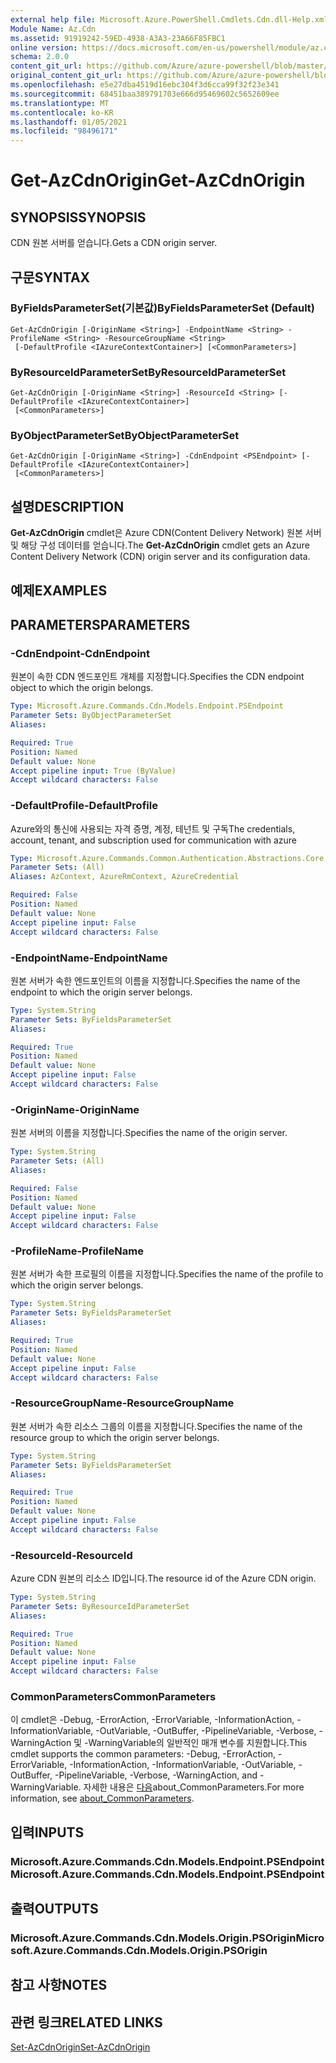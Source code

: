 ```yaml
---
external help file: Microsoft.Azure.PowerShell.Cmdlets.Cdn.dll-Help.xml
Module Name: Az.Cdn
ms.assetid: 91919242-59ED-4938-A3A3-23A66F85FBC1
online version: https://docs.microsoft.com/en-us/powershell/module/az.cdn/get-azcdnorigin
schema: 2.0.0
content_git_url: https://github.com/Azure/azure-powershell/blob/master/src/Cdn/Cdn/help/Get-AzCdnOrigin.md
original_content_git_url: https://github.com/Azure/azure-powershell/blob/master/src/Cdn/Cdn/help/Get-AzCdnOrigin.md
ms.openlocfilehash: e5e27dba4519d16ebc304f3d6cca99f32f23e341
ms.sourcegitcommit: 68451baa389791703e666d95469602c5652609ee
ms.translationtype: MT
ms.contentlocale: ko-KR
ms.lasthandoff: 01/05/2021
ms.locfileid: "98496171"
---
```

# <span data-ttu-id="2dcb6-101">Get-AzCdnOrigin</span><span class="sxs-lookup"><span data-stu-id="2dcb6-101">Get-AzCdnOrigin</span></span>

## <span data-ttu-id="2dcb6-102">SYNOPSIS</span><span class="sxs-lookup"><span data-stu-id="2dcb6-102">SYNOPSIS</span></span>
<span data-ttu-id="2dcb6-103">CDN 원본 서버를 얻습니다.</span><span class="sxs-lookup"><span data-stu-id="2dcb6-103">Gets a CDN origin server.</span></span>

## <span data-ttu-id="2dcb6-104">구문</span><span class="sxs-lookup"><span data-stu-id="2dcb6-104">SYNTAX</span></span>

### <span data-ttu-id="2dcb6-105">ByFieldsParameterSet(기본값)</span><span class="sxs-lookup"><span data-stu-id="2dcb6-105">ByFieldsParameterSet (Default)</span></span>
```
Get-AzCdnOrigin [-OriginName <String>] -EndpointName <String> -ProfileName <String> -ResourceGroupName <String>
 [-DefaultProfile <IAzureContextContainer>] [<CommonParameters>]
```

### <span data-ttu-id="2dcb6-106">ByResourceIdParameterSet</span><span class="sxs-lookup"><span data-stu-id="2dcb6-106">ByResourceIdParameterSet</span></span>
```
Get-AzCdnOrigin [-OriginName <String>] -ResourceId <String> [-DefaultProfile <IAzureContextContainer>]
 [<CommonParameters>]
```

### <span data-ttu-id="2dcb6-107">ByObjectParameterSet</span><span class="sxs-lookup"><span data-stu-id="2dcb6-107">ByObjectParameterSet</span></span>
```
Get-AzCdnOrigin [-OriginName <String>] -CdnEndpoint <PSEndpoint> [-DefaultProfile <IAzureContextContainer>]
 [<CommonParameters>]
```

## <span data-ttu-id="2dcb6-108">설명</span><span class="sxs-lookup"><span data-stu-id="2dcb6-108">DESCRIPTION</span></span>
<span data-ttu-id="2dcb6-109">**Get-AzCdnOrigin** cmdlet은 Azure CDN(Content Delivery Network) 원본 서버 및 해당 구성 데이터를 얻습니다.</span><span class="sxs-lookup"><span data-stu-id="2dcb6-109">The **Get-AzCdnOrigin** cmdlet gets an Azure Content Delivery Network (CDN) origin server and its configuration data.</span></span>

## <span data-ttu-id="2dcb6-110">예제</span><span class="sxs-lookup"><span data-stu-id="2dcb6-110">EXAMPLES</span></span>

## <span data-ttu-id="2dcb6-111">PARAMETERS</span><span class="sxs-lookup"><span data-stu-id="2dcb6-111">PARAMETERS</span></span>

### <span data-ttu-id="2dcb6-112">-CdnEndpoint</span><span class="sxs-lookup"><span data-stu-id="2dcb6-112">-CdnEndpoint</span></span>
<span data-ttu-id="2dcb6-113">원본이 속한 CDN 엔드포인트 개체를 지정합니다.</span><span class="sxs-lookup"><span data-stu-id="2dcb6-113">Specifies the CDN endpoint object to which the origin belongs.</span></span>

```yaml
Type: Microsoft.Azure.Commands.Cdn.Models.Endpoint.PSEndpoint
Parameter Sets: ByObjectParameterSet
Aliases:

Required: True
Position: Named
Default value: None
Accept pipeline input: True (ByValue)
Accept wildcard characters: False
```

### <span data-ttu-id="2dcb6-114">-DefaultProfile</span><span class="sxs-lookup"><span data-stu-id="2dcb6-114">-DefaultProfile</span></span>
<span data-ttu-id="2dcb6-115">Azure와의 통신에 사용되는 자격 증명, 계정, 테넌트 및 구독</span><span class="sxs-lookup"><span data-stu-id="2dcb6-115">The credentials, account, tenant, and subscription used for communication with azure</span></span>

```yaml
Type: Microsoft.Azure.Commands.Common.Authentication.Abstractions.Core.IAzureContextContainer
Parameter Sets: (All)
Aliases: AzContext, AzureRmContext, AzureCredential

Required: False
Position: Named
Default value: None
Accept pipeline input: False
Accept wildcard characters: False
```

### <span data-ttu-id="2dcb6-116">-EndpointName</span><span class="sxs-lookup"><span data-stu-id="2dcb6-116">-EndpointName</span></span>
<span data-ttu-id="2dcb6-117">원본 서버가 속한 엔드포인트의 이름을 지정합니다.</span><span class="sxs-lookup"><span data-stu-id="2dcb6-117">Specifies the name of the endpoint to which the origin server belongs.</span></span>

```yaml
Type: System.String
Parameter Sets: ByFieldsParameterSet
Aliases:

Required: True
Position: Named
Default value: None
Accept pipeline input: False
Accept wildcard characters: False
```

### <span data-ttu-id="2dcb6-118">-OriginName</span><span class="sxs-lookup"><span data-stu-id="2dcb6-118">-OriginName</span></span>
<span data-ttu-id="2dcb6-119">원본 서버의 이름을 지정합니다.</span><span class="sxs-lookup"><span data-stu-id="2dcb6-119">Specifies the name of the origin server.</span></span>

```yaml
Type: System.String
Parameter Sets: (All)
Aliases:

Required: False
Position: Named
Default value: None
Accept pipeline input: False
Accept wildcard characters: False
```

### <span data-ttu-id="2dcb6-120">-ProfileName</span><span class="sxs-lookup"><span data-stu-id="2dcb6-120">-ProfileName</span></span>
<span data-ttu-id="2dcb6-121">원본 서버가 속한 프로필의 이름을 지정합니다.</span><span class="sxs-lookup"><span data-stu-id="2dcb6-121">Specifies the name of the profile to which the origin server belongs.</span></span>

```yaml
Type: System.String
Parameter Sets: ByFieldsParameterSet
Aliases:

Required: True
Position: Named
Default value: None
Accept pipeline input: False
Accept wildcard characters: False
```

### <span data-ttu-id="2dcb6-122">-ResourceGroupName</span><span class="sxs-lookup"><span data-stu-id="2dcb6-122">-ResourceGroupName</span></span>
<span data-ttu-id="2dcb6-123">원본 서버가 속한 리소스 그룹의 이름을 지정합니다.</span><span class="sxs-lookup"><span data-stu-id="2dcb6-123">Specifies the name of the resource group to which the origin server belongs.</span></span>

```yaml
Type: System.String
Parameter Sets: ByFieldsParameterSet
Aliases:

Required: True
Position: Named
Default value: None
Accept pipeline input: False
Accept wildcard characters: False
```

### <span data-ttu-id="2dcb6-124">-ResourceId</span><span class="sxs-lookup"><span data-stu-id="2dcb6-124">-ResourceId</span></span>
<span data-ttu-id="2dcb6-125">Azure CDN 원본의 리소스 ID입니다.</span><span class="sxs-lookup"><span data-stu-id="2dcb6-125">The resource id of the Azure CDN origin.</span></span>

```yaml
Type: System.String
Parameter Sets: ByResourceIdParameterSet
Aliases:

Required: True
Position: Named
Default value: None
Accept pipeline input: False
Accept wildcard characters: False
```

### <span data-ttu-id="2dcb6-126">CommonParameters</span><span class="sxs-lookup"><span data-stu-id="2dcb6-126">CommonParameters</span></span>
<span data-ttu-id="2dcb6-127">이 cmdlet은 -Debug, -ErrorAction, -ErrorVariable, -InformationAction, -InformationVariable, -OutVariable, -OutBuffer, -PipelineVariable, -Verbose, -WarningAction 및 -WarningVariable의 일반적인 매개 변수를 지원합니다.</span><span class="sxs-lookup"><span data-stu-id="2dcb6-127">This cmdlet supports the common parameters: -Debug, -ErrorAction, -ErrorVariable, -InformationAction, -InformationVariable, -OutVariable, -OutBuffer, -PipelineVariable, -Verbose, -WarningAction, and -WarningVariable.</span></span> <span data-ttu-id="2dcb6-128">자세한 내용은 [다음](http://go.microsoft.com/fwlink/?LinkID=113216)about_CommonParameters.</span><span class="sxs-lookup"><span data-stu-id="2dcb6-128">For more information, see [about_CommonParameters](http://go.microsoft.com/fwlink/?LinkID=113216).</span></span>

## <span data-ttu-id="2dcb6-129">입력</span><span class="sxs-lookup"><span data-stu-id="2dcb6-129">INPUTS</span></span>

### <span data-ttu-id="2dcb6-130">Microsoft.Azure.Commands.Cdn.Models.Endpoint.PSEndpoint</span><span class="sxs-lookup"><span data-stu-id="2dcb6-130">Microsoft.Azure.Commands.Cdn.Models.Endpoint.PSEndpoint</span></span>

## <span data-ttu-id="2dcb6-131">출력</span><span class="sxs-lookup"><span data-stu-id="2dcb6-131">OUTPUTS</span></span>

### <span data-ttu-id="2dcb6-132">Microsoft.Azure.Commands.Cdn.Models.Origin.PSOrigin</span><span class="sxs-lookup"><span data-stu-id="2dcb6-132">Microsoft.Azure.Commands.Cdn.Models.Origin.PSOrigin</span></span>

## <span data-ttu-id="2dcb6-133">참고 사항</span><span class="sxs-lookup"><span data-stu-id="2dcb6-133">NOTES</span></span>

## <span data-ttu-id="2dcb6-134">관련 링크</span><span class="sxs-lookup"><span data-stu-id="2dcb6-134">RELATED LINKS</span></span>

[<span data-ttu-id="2dcb6-135">Set-AzCdnOrigin</span><span class="sxs-lookup"><span data-stu-id="2dcb6-135">Set-AzCdnOrigin</span></span>](./Set-AzCdnOrigin.md)



